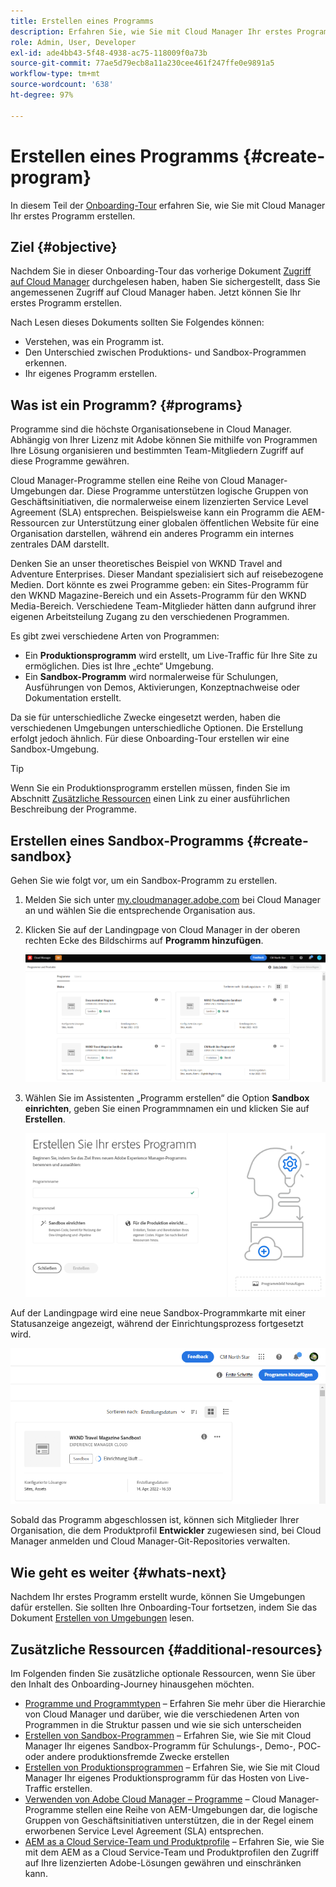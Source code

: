 ```yaml
---
title: Erstellen eines Programms
description: Erfahren Sie, wie Sie mit Cloud Manager Ihr erstes Programm erstellen.
role: Admin, User, Developer
exl-id: ade4bb43-5f48-4938-ac75-118009f0a73b
source-git-commit: 77ae5d79ecb8a11a230cee461f247ffe0e9891a5
workflow-type: tm+mt
source-wordcount: '638'
ht-degree: 97%

---
```


# Erstellen eines Programms {#create-program}

In diesem Teil der [Onboarding-Tour](overview.md) erfahren Sie, wie Sie mit Cloud Manager Ihr erstes Programm erstellen.

## Ziel {#objective}

Nachdem Sie in dieser Onboarding-Tour das vorherige Dokument [Zugriff auf Cloud Manager](cloud-manager.md) durchgelesen haben, haben Sie sichergestellt, dass Sie angemessenen Zugriff auf Cloud Manager haben. Jetzt können Sie Ihr erstes Programm erstellen.

Nach Lesen dieses Dokuments sollten Sie Folgendes können:

* Verstehen, was ein Programm ist.
* Den Unterschied zwischen Produktions- und Sandbox-Programmen erkennen.
* Ihr eigenes Programm erstellen.

## Was ist ein Programm? {#programs}

Programme sind die höchste Organisationsebene in Cloud Manager. Abhängig von Ihrer Lizenz mit Adobe können Sie mithilfe von Programmen Ihre Lösung organisieren und bestimmten Team-Mitgliedern Zugriff auf diese Programme gewähren.

Cloud Manager-Programme stellen eine Reihe von Cloud Manager-Umgebungen dar. Diese Programme unterstützen logische Gruppen von Geschäftsinitiativen, die normalerweise einem lizenzierten Service Level Agreement (SLA) entsprechen. Beispielsweise kann ein Programm die AEM-Ressourcen zur Unterstützung einer globalen öffentlichen Website für eine Organisation darstellen, während ein anderes Programm ein internes zentrales DAM darstellt.

Denken Sie an unser theoretisches Beispiel von WKND Travel and Adventure Enterprises. Dieser Mandant spezialisiert sich auf reisebezogene Medien. Dort könnte es zwei Programme geben: ein Sites-Programm für den WKND Magazine-Bereich und ein Assets-Programm für den WKND Media-Bereich. Verschiedene Team-Mitglieder hätten dann aufgrund ihrer eigenen Arbeitsteilung Zugang zu den verschiedenen Programmen.

Es gibt zwei verschiedene Arten von Programmen:

* Ein **Produktionsprogramm** wird erstellt, um Live-Traffic für Ihre Site zu ermöglichen. Dies ist Ihre „echte“ Umgebung.
* Ein **Sandbox-Programm** wird normalerweise für Schulungen, Ausführungen von Demos, Aktivierungen, Konzeptnachweise oder Dokumentation erstellt.

Da sie für unterschiedliche Zwecke eingesetzt werden, haben die verschiedenen Umgebungen unterschiedliche Optionen. Die Erstellung erfolgt jedoch ähnlich. Für diese Onboarding-Tour erstellen wir eine Sandbox-Umgebung.

>[!TIP]
>
>Wenn Sie ein Produktionsprogramm erstellen müssen, finden Sie im Abschnitt [Zusätzliche Ressourcen](#additional-resources) einen Link zu einer ausführlichen Beschreibung der Programme.

## Erstellen eines Sandbox-Programms {#create-sandbox}

Gehen Sie wie folgt vor, um ein Sandbox-Programm zu erstellen.

1. Melden Sie sich unter [my.cloudmanager.adobe.com](https://my.cloudmanager.adobe.com/) bei Cloud Manager an und wählen Sie die entsprechende Organisation aus.

1. Klicken Sie auf der Landingpage von Cloud Manager in der oberen rechten Ecke des Bildschirms auf **Programm hinzufügen**.

   ![Cloud Manager-Landingpage](/help/implementing/cloud-manager/getting-access-to-aem-in-cloud/assets/first_timelogin1.png)

1. Wählen Sie im Assistenten „Programm erstellen“ die Option **Sandbox einrichten**, geben Sie einen Programmnamen ein und klicken Sie auf **Erstellen**.

   ![Erstellen von Programmtypen](/help/implementing/cloud-manager/getting-access-to-aem-in-cloud/assets/create-sandbox.png)

Auf der Landingpage wird eine neue Sandbox-Programmkarte mit einer Statusanzeige angezeigt, während der Einrichtungsprozess fortgesetzt wird.

![Erstellen von Sandboxes von der Übersichtsseite](/help/implementing/cloud-manager/getting-access-to-aem-in-cloud/assets/program-create-setupdemo2.png)

Sobald das Programm abgeschlossen ist, können sich Mitglieder Ihrer Organisation, die dem Produktprofil **Entwickler** zugewiesen sind, bei Cloud Manager anmelden und Cloud Manager-Git-Repositories verwalten.

## Wie geht es weiter {#whats-next}

Nachdem Ihr erstes Programm erstellt wurde, können Sie Umgebungen dafür erstellen. Sie sollten Ihre Onboarding-Tour fortsetzen, indem Sie das Dokument [Erstellen von Umgebungen](create-environments.md) lesen.

## Zusätzliche Ressourcen {#additional-resources}

Im Folgenden finden Sie zusätzliche optionale Ressourcen, wenn Sie über den Inhalt des Onboarding-Journey hinausgehen möchten.

* [Programme und Programmtypen](/help/implementing/cloud-manager/getting-access-to-aem-in-cloud/program-types.md) – Erfahren Sie mehr über die Hierarchie von Cloud Manager und darüber, wie die verschiedenen Arten von Programmen in die Struktur passen und wie sie sich unterscheiden
* [Erstellen von Sandbox-Programmen](/help/implementing/cloud-manager/getting-access-to-aem-in-cloud/creating-sandbox-programs.md) – Erfahren Sie, wie Sie mit Cloud Manager Ihr eigenes Sandbox-Programm für Schulungs-, Demo-, POC- oder andere produktionsfremde Zwecke erstellen
* [Erstellen von Produktionsprogrammen](/help/implementing/cloud-manager/getting-access-to-aem-in-cloud/creating-production-programs.md) – Erfahren Sie, wie Sie mit Cloud Manager Ihr eigenes Produktionsprogramm für das Hosten von Live-Traffic erstellen.
* [Verwenden von Adobe Cloud Manager – Programme](https://experienceleague.adobe.com/docs/experience-manager-learn/cloud-service/cloud-manager/programs.html?lang=de) – Cloud Manager-Programme stellen eine Reihe von AEM-Umgebungen dar, die logische Gruppen von Geschäftsinitiativen unterstützen, die in der Regel einem erworbenen Service Level Agreement (SLA) entsprechen.
* [AEM as a Cloud Service-Team und Produktprofile](/help/onboarding/aem-cs-team-product-profiles.md) – Erfahren Sie, wie Sie mit dem AEM as a Cloud Service-Team und Produktprofilen den Zugriff auf Ihre lizenzierten Adobe-Lösungen gewähren und einschränken kann.
